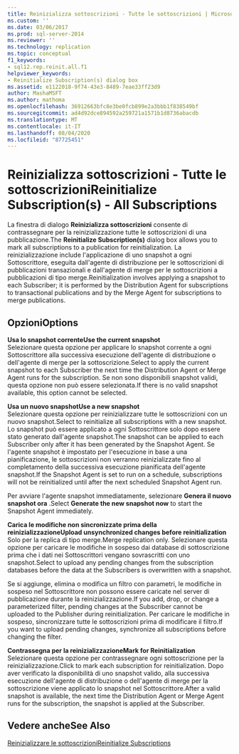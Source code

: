 ```yaml
---
title: Reinizializza sottoscrizioni - Tutte le sottoscrizioni | Microsoft Docs
ms.custom: ''
ms.date: 03/06/2017
ms.prod: sql-server-2014
ms.reviewer: ''
ms.technology: replication
ms.topic: conceptual
f1_keywords:
- sql12.rep.reinit.all.f1
helpviewer_keywords:
- Reinitialize Subscription(s) dialog box
ms.assetid: e1122018-9f74-43e3-8489-7eae33ff23d9
author: MashaMSFT
ms.author: mathoma
ms.openlocfilehash: 36912663bfc8e3be0fcb899e2a3bbb1f838549bf
ms.sourcegitcommit: ad4d92dce894592a259721a1571b1d8736abacdb
ms.translationtype: MT
ms.contentlocale: it-IT
ms.lasthandoff: 08/04/2020
ms.locfileid: "87725451"
---
```

# <a name="reinitialize-subscriptions---all-subscriptions"></a><span data-ttu-id="8e7fc-102">Reinizializza sottoscrizioni - Tutte le sottoscrizioni</span><span class="sxs-lookup"><span data-stu-id="8e7fc-102">Reinitialize Subscription(s) - All Subscriptions</span></span>
  <span data-ttu-id="8e7fc-103">La finestra di dialogo **Reinizializza sottoscrizioni** consente di contrassegnare per la reinizializzazione tutte le sottoscrizioni di una pubblicazione.</span><span class="sxs-lookup"><span data-stu-id="8e7fc-103">The **Reinitialize Subscription(s)** dialog box allows you to mark all subscriptions to a publication for reinitialization.</span></span> <span data-ttu-id="8e7fc-104">La reinizializzazione include l'applicazione di uno snapshot a ogni Sottoscrittore, eseguita dall'agente di distribuzione per le sottoscrizioni di pubblicazioni transazionali e dall'agente di merge per le sottoscrizioni a pubblicazioni di tipo merge.</span><span class="sxs-lookup"><span data-stu-id="8e7fc-104">Reinitialization involves applying a snapshot to each Subscriber; it is performed by the Distribution Agent for subscriptions to transactional publications and by the Merge Agent for subscriptions to merge publications.</span></span>  
  
## <a name="options"></a><span data-ttu-id="8e7fc-105">Opzioni</span><span class="sxs-lookup"><span data-stu-id="8e7fc-105">Options</span></span>  
 <span data-ttu-id="8e7fc-106">**Usa lo snapshot corrente**</span><span class="sxs-lookup"><span data-stu-id="8e7fc-106">**Use the current snapshot**</span></span>  
 <span data-ttu-id="8e7fc-107">Selezionare questa opzione per applicare lo snapshot corrente a ogni Sottoscrittore alla successiva esecuzione dell'agente di distribuzione o dell'agente di merge per la sottoscrizione.</span><span class="sxs-lookup"><span data-stu-id="8e7fc-107">Select to apply the current snapshot to each Subscriber the next time the Distribution Agent or Merge Agent runs for the subscription.</span></span> <span data-ttu-id="8e7fc-108">Se non sono disponibili snapshot validi, questa opzione non può essere selezionata.</span><span class="sxs-lookup"><span data-stu-id="8e7fc-108">If there is no valid snapshot available, this option cannot be selected.</span></span>  
  
 <span data-ttu-id="8e7fc-109">**Usa un nuovo snapshot**</span><span class="sxs-lookup"><span data-stu-id="8e7fc-109">**Use a new snapshot**</span></span>  
 <span data-ttu-id="8e7fc-110">Selezionare questa opzione per reinizializzare tutte le sottoscrizioni con un nuovo snapshot.</span><span class="sxs-lookup"><span data-stu-id="8e7fc-110">Select to reinitialize all subscriptions with a new snapshot.</span></span> <span data-ttu-id="8e7fc-111">Lo snapshot può essere applicato a ogni Sottoscrittore solo dopo essere stato generato dall'agente snapshot.</span><span class="sxs-lookup"><span data-stu-id="8e7fc-111">The snapshot can be applied to each Subscriber only after it has been generated by the Snapshot Agent.</span></span> <span data-ttu-id="8e7fc-112">Se l'agente snapshot è impostato per l'esecuzione in base a una pianificazione, le sottoscrizioni non verranno reinizializzate fino al completamento della successiva esecuzione pianificata dell'agente snapshot.</span><span class="sxs-lookup"><span data-stu-id="8e7fc-112">If the Snapshot Agent is set to run on a schedule, subscriptions will not be reinitialized until after the next scheduled Snapshot Agent run.</span></span>  
  
 <span data-ttu-id="8e7fc-113">Per avviare l'agente snapshot immediatamente, selezionare **Genera il nuovo snapshot ora** .</span><span class="sxs-lookup"><span data-stu-id="8e7fc-113">Select **Generate the new snapshot now** to start the Snapshot Agent immediately.</span></span>  
  
 <span data-ttu-id="8e7fc-114">**Carica le modifiche non sincronizzate prima della reinizializzazione**</span><span class="sxs-lookup"><span data-stu-id="8e7fc-114">**Upload unsynchronized changes before reinitialization**</span></span>  
 <span data-ttu-id="8e7fc-115">Solo per la replica di tipo merge.</span><span class="sxs-lookup"><span data-stu-id="8e7fc-115">Merge replication only.</span></span> <span data-ttu-id="8e7fc-116">Selezionare questa opzione per caricare le modifiche in sospeso dai database di sottoscrizione prima che i dati nei Sottoscrittori vengano sovrascritti con uno snapshot.</span><span class="sxs-lookup"><span data-stu-id="8e7fc-116">Select to upload any pending changes from the subscription databases before the data at the Subscribers is overwritten with a snapshot.</span></span>  
  
 <span data-ttu-id="8e7fc-117">Se si aggiunge, elimina o modifica un filtro con parametri, le modifiche in sospeso nel Sottoscrittore non possono essere caricate nel server di pubblicazione durante la reinizializzazione.</span><span class="sxs-lookup"><span data-stu-id="8e7fc-117">If you add, drop, or change a parameterized filter, pending changes at the Subscriber cannot be uploaded to the Publisher during reinitialization.</span></span> <span data-ttu-id="8e7fc-118">Per caricare le modifiche in sospeso, sincronizzare tutte le sottoscrizioni prima di modificare il filtro.</span><span class="sxs-lookup"><span data-stu-id="8e7fc-118">If you want to upload pending changes, synchronize all subscriptions before changing the filter.</span></span>  
  
 <span data-ttu-id="8e7fc-119">**Contrassegna per la reinizializzazione**</span><span class="sxs-lookup"><span data-stu-id="8e7fc-119">**Mark for Reinitialization**</span></span>  
 <span data-ttu-id="8e7fc-120">Selezionare questa opzione per contrassegnare ogni sottoscrizione per la reinizializzazione.</span><span class="sxs-lookup"><span data-stu-id="8e7fc-120">Click to mark each subscription for reinitialization.</span></span> <span data-ttu-id="8e7fc-121">Dopo aver verificato la disponibilità di uno snapshot valido, alla successiva esecuzione dell'agente di distribuzione o dell'agente di merge per la sottoscrizione viene applicato lo snapshot nel Sottoscrittore.</span><span class="sxs-lookup"><span data-stu-id="8e7fc-121">After a valid snapshot is available, the next time the Distribution Agent or Merge Agent runs for the subscription, the snapshot is applied at the Subscriber.</span></span>  
  
## <a name="see-also"></a><span data-ttu-id="8e7fc-122">Vedere anche</span><span class="sxs-lookup"><span data-stu-id="8e7fc-122">See Also</span></span>  
 [<span data-ttu-id="8e7fc-123">Reinizializzare le sottoscrizioni</span><span class="sxs-lookup"><span data-stu-id="8e7fc-123">Reinitialize Subscriptions</span></span>](reinitialize-subscriptions.md)  
  
  
